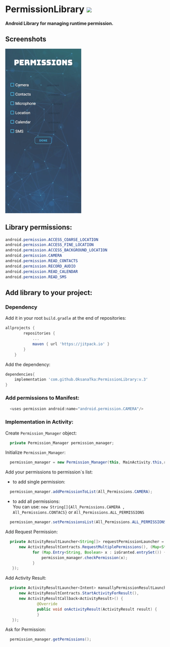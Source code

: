 # PermissionLibrary  [![](https://jitpack.io/v/OksanaTka/PermissionLibrary.svg)](https://jitpack.io/#OksanaTka/PermissionLibrary)

**Android Library for managing runtime permission.**



Screenshots
-----------
![](app_gif.gif)


Library permissions:
-----------
```java
android.permission.ACCESS_COARSE_LOCATION
android.permission.ACCESS_FINE_LOCATION
android.permission.ACCESS_BACKGROUND_LOCATION
android.permission.CAMERA
android.permission.READ_CONTACTS
android.permission.RECORD_AUDIO
android.permission.READ_CALENDAR
android.permission.READ_SMS
```


Add library to your project:
-----------

### Dependency
Add it in your root ``build.gradle`` at the end of repositories: 
```groovy
allprojects {
		repositories {
			...
			maven { url 'https://jitpack.io' }
		}
	}
```

Add the dependency:  
```groovy
dependencies{
	implementation 'com.github.OksanaTka:PermissionLibrary:v.3'
}
```

### Add permissions to Manifest:
```java
  <uses-permission android:name="android.permission.CAMERA"/>
```


### Implementation in Activity:
Create ``Permission_Manager`` object:
```java
  private Permission_Manager permission_manager;
```

Initialize ``Permission_Manager``:
```java
  permission_manager = new Permission_Manager(this, MainActivity.this,requestPermissionLauncher,manuallyPermissionResultLauncher);
```

Add your permissions to permission`s list:  

* to add single permission:
```java
  permission_manager.addPermissionToList(All_Permissions.CAMERA);
```
* to add all permissions:  
You can use: ``new String[]{All_Permissions.CAMERA , All_Permissions.CONTACS}`` or ``All_Permissions.ALL_PERMISSIONS``
```java
  permission_manager.setPermissionsList(All_Permissions.ALL_PERMISSIONS);
```

Add Request Permission:
```java
  private ActivityResultLauncher<String[]> requestPermissionLauncher = registerForActivityResult(
      new ActivityResultContracts.RequestMultiplePermissions(), (Map<String, Boolean> isGranted) -> {
            for (Map.Entry<String, Boolean> x : isGranted.entrySet()) {
                permission_manager.checkPermission(x);
            }
   });
```

Add Activity Result:
```java
  private ActivityResultLauncher<Intent> manuallyPermissionResultLauncher = registerForActivityResult(
      new ActivityResultContracts.StartActivityForResult(),
      new ActivityResultCallback<ActivityResult>() {
              @Override
              public void onActivityResult(ActivityResult result) {
              }
   });
```

Ask for Permission:
```java
  permission_manager.getPermissions();
```
